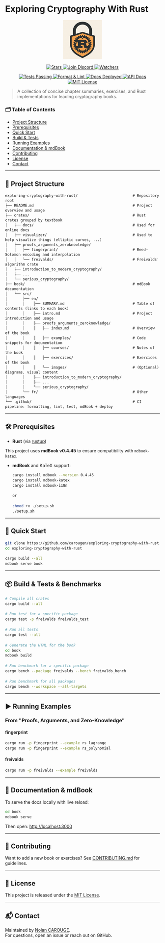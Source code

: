# Exploring Cryptography With Rust

<p align="center">
  <img src="assets/logo.png" width="128" alt="Project Logo">
</p>

<p align="center">
  <!-- GitHub Stars -->
  <a href="https://github.com/carougen/exploring-cryptography-with-rust/stargazers">
    <img src="https://img.shields.io/github/stars/carougen/exploring-cryptography-with-rust?style=for-the-badge&logo=github&label=Stars" alt="Stars" />
  </a>

  <a href="https://discord.gg/HGtAZmvxVT">
    <img src="https://img.shields.io/badge/Discord-Join%20Us-5865F2?logo=discord&logoColor=white&style=for-the-badge" alt="Join Discord" />
  </a>

  <!-- GitHub Watchers -->
  <a href="https://github.com/carougen/exploring-cryptography-with-rust/watchers">
    <img src="https://img.shields.io/github/watchers/carougen/exploring-cryptography-with-rust?style=for-the-badge&logo=github&label=Watchers" alt="Watchers" />
  </a>
</p>

<p align="center">
  <!-- Tests -->
  <a href="https://github.com/carougen/exploring-cryptography-with-rust/actions/workflows/tests.yml">
    <img alt="Tests Passing" src="https://github.com/carougen/exploring-cryptography-with-rust/actions/workflows/tests.yml/badge.svg" />
  </a>
  <!-- Format & Lint -->
  <a href="https://github.com/carougen/exploring-cryptography-with-rust/actions/workflows/format.yml">
    <img alt="Format & Lint" src="https://github.com/carougen/exploring-cryptography-with-rust/actions/workflows/format.yml/badge.svg" />
  </a>
  <!-- Website -->
  <a href="https://github.com/carougen/exploring-cryptography-with-rust/actions/workflows/website.yml">
    <img alt="Docs Deployed" src="https://github.com/carougen/exploring-cryptography-with-rust/actions/workflows/website.yml/badge.svg" />
  </a>
  <!-- API Docs -->
  <a href="https://carougen.github.io/exploring-cryptography-docs/">
    <img alt="API Docs" src="https://img.shields.io/badge/docs-rustdoc-blue" />
  </a>
  <!-- License -->
  <a href="https://github.com/carougen/exploring-cryptography-with-rust/blob/main/LICENSE">
    <img alt="MIT License" src="https://img.shields.io/badge/license-MIT-blue.svg" />
  </a>
</p>

> A collection of concise chapter summaries, exercises, and Rust implementations for leading cryptography books.

### 🗂️ Table of Contents

- [Project Structure](#-project-structure)
- [Prerequisites](#-prerequisites)
- [Quick Start](#-quick-start)
- [Build & Tests](#-build--tests--benchmarks)
- [Running Examples](#-running-examples)
- [Documentation & mdBook](#-documentation--mdbook)
- [Contributing](#-contributing)
- [License](#-license)
- [Contact](#-contact)

---

## 📂 Project Structure

```plaintext
exploring-cryptography-with-rust/                         # Repository root
├── README.md                                             # Project overview and usage
├── crates/                                               # Rust crates grouped by textbook
│   ├── docs/                                             # Used for online docs
│   ├── visualizer/                                       # Used to help visualize things (elliptic curves, ...)
│   ├── proofs_arguments_zeroknowledge/
│   │   ├── fingerprint/                                  # Reed–Solomon encoding and interpolation
│   │   └── freivalds/                                    # Freivalds' algorithm crate
│   ├── introduction_to_modern_cryptography/
│   ├── ...
│   └── serious_cryptography/
├── book/                                                 # mdBook documentation
│   └── src/
│       ├── en/
│       │    ├── SUMMARY.md                               # Table of contents (links to each book)
│       │    ├── intro.md                                 # Project introduction and usage
│       │    ├── proofs_arguments_zeroknowledge/
│       │    │   ├── index.md                             # Overview of the book
│       │    │   ├── examples/                            # Code snippets for documentation
│       │    │   ├── courses/                             # Notes of the book
│       │    │   ├── exercices/                           # Exercices of the book
│       │    │   └── images/                              # (Optional) diagrams, visual content
│       │    ├── introduction_to_modern_cryptography/
│       │    ├── ...
│       │    └── serious_cryptography/
│       └── fr/                                           # Other languages
└── .github/                                              # CI pipeline: formatting, lint, test, mdBook + deploy       
```

---

## 🛠️ Prerequisites

- **Rust** (via [rustup](https://rustup.rs/))

This project uses **mdBook v0.4.45** to ensure compatibility with `mdbook-katex`.
- **mdBook** and KaTeX support:
  ```bash
  cargo install mdbook --version 0.4.45
  cargo install mdbook-katex
  cargo install mdbook-i18n
  
  or

  chmod +x ./setup.sh
  ./setup.sh
  ```

---

## 🚀 Quick Start

```bash
git clone https://github.com/carougen/exploring-cryptography-with-rust.git
cd exploring-cryptography-with-rust

cargo build --all
mdbook serve book
```

---

## 📦 Build & Tests & Benchmarks

```bash
# Compile all crates
cargo build --all

# Run test for a specific package
cargo test -p freivalds freivalds_test

# Run all tests
cargo test --all

# Generate the HTML for the book
cd book
mdbook build

# Run benchmark for a specific package
cargo bench --package freivalds --bench freivalds_bench

# Run benchmark for all packages
cargo bench --workspace --all-targets
```

---

## ▶️ Running Examples

### From "Proofs, Arguments, and Zero-Knowledge"

#### fingerprint
```bash
cargo run -p fingerprint --example rs_lagrange
cargo run -p fingerprint --example rs_polynomial
```

#### freivalds
```bash
cargo run -p freivalds --example freivalds
```

---

## 📖 Documentation & mdBook

To serve the docs locally with live reload:
```bash
cd book
mdbook serve
```
Then open: [http://localhost:3000](http://localhost:3000)

---

## 🤝 Contributing

Want to add a new book or exercises? See [CONTRIBUTING.md](./CONTRIBUTING.md) for guidelines.

---

## 📜 License

This project is released under the [MIT License](./LICENSE).

---

## 📬 Contact

Maintained by [Nolan CAROUGE](https://github.com/carougen).  
For questions, open an issue or reach out on GitHub.
